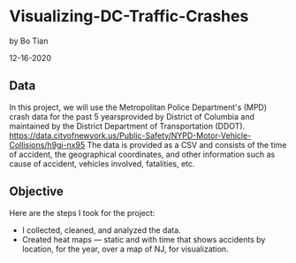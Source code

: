 # Visualizing-DC-Traffic-Crashes

by Bo Tian

12-16-2020

## Data 

In this project, we will use the Metropolitan Police Department's (MPD) crash data for the past 5 yearsprovided by District of Columbia and maintained by the District Department of Transportation (DDOT).
       https://data.cityofnewyork.us/Public-Safety/NYPD-Motor-Vehicle-Collisions/h9gi-nx95
The data is provided as a CSV and consists of the time of accident, the geographical coordinates, and other information such as cause of accident, vehicles involved, fatalities, etc. 

## Objective

Here are the steps I took for the project:

* I collected, cleaned, and analyzed the data.
* Created heat maps — static and with time that shows accidents by location, for the year, over a map of NJ, for visualization.
